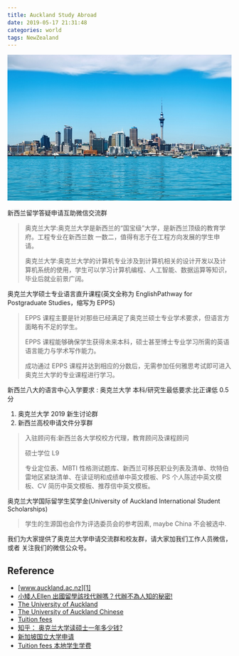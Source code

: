 ```yaml
---
title: Auckland Study Abroad
date: 2019-05-17 21:31:48
categories: world 
tags: NewZealand
---
```


<img src="/images/world/Auckland/Auckland-2.jpg" width="550" alt="Auckland New Zealand" />

<!-- more -->

新西兰留学答疑申请互助微信交流群

> 奥克兰大学:奥克兰大学是新西兰的“国宝级”大学，是新西兰顶级的教育学府。工程专业在新西兰数 一数二，值得有志于在工程方向发展的学生申请。
>
> 奥克兰大学:奥克兰大学的计算机专业涉及到计算机相关的设计开发以及计算机系统的使用，学生可以学习计算机编程、人工智能、数据运算等知识，毕业后就业前景广阔。

奥克兰大学硕士专业语言直升课程(英文全称为 EnglishPathway for Postgraduate Studies，缩写为 EPPS)

> EPPS 课程主要是针对那些已经满足了奥克兰硕士专业学术要求，但语言方面略有不足的学生。
> 
> EPPS 课程能够确保学生获得未来本科，硕士甚至博士专业学习所需的英语语言能力与学术写作能力。
> 
> 成功通过 EPPS 课程并达到相应的分数后，无需参加任何雅思考试即可进入奥克兰大学的专业课程进行学习。

新西兰八大的语言中心入学要求 : 奥克兰大学 本科/研究生最低要求:比正课低 0.5 分

1. 奥克兰大学 2019 新生讨论群
2. 新西兰高校申请文件分享群

> 入驻顾问有:新西兰各大学校校方代理，教育顾问及课程顾问
>
> 硕士学位 L9
>
> 专业定位表、MBTI 性格测试题库、新西兰可移民职业列表及清单、坎特伯雷地区紧缺清单、在读证明和成绩单中英文模板、PS 个人陈述中英文模板、CV 简历中英文模板、推荐信中英文模板。

奥克兰大学国际留学生奖学金(University of Auckland International Student Scholarships)

> 学生的生源国也会作为评选委员会的参考因素, maybe China 不会被选中.

我们为大家提供了奥克兰大学申请交流群和校友群，请大家加我们工作人员微信，或者 关注我们的微信公众号。

[tu1]: https://cdn.auckland.ac.nz/aem/content/auckland/en/study/international-students/welcome-landing-pages/chinese/jcr:content/leftpar/imagecomponent/image.img.1024.medium.jpg/1477864095963.jpg

## Reference

- [www.auckland.ac.nz][1]
- [小矮人Ellen 出國留學該找代辦嗎？代辦不為人知的秘密!][2]
- [The University of Auckland][3]
- [The University of Auckland Chinese][4]
- [Tuition fees][6]
- [知乎： 奥克兰大学读硕士一年多少钱?][5]
- [新加坡国立大学申请][7]
- [Tuition fees 本地学生学费][8]

[1]: https://www.auckland.ac.nz/en/study/international-students/welcome-landing-pages/chinese.html
[2]: https://www.youtube.com/watch?v=tAetA8jEpos
[3]: https://www.auckland.ac.nz/en.html
[4]: https://www.auckland.ac.nz/en/study/international-students/welcome-landing-pages/chinese.html
[5]: https://zhuanlan.zhihu.com/p/53605881
[6]: https://www.auckland.ac.nz/en/study/fees-and-money-matters/tuition-fees.html
[7]: https://zhuanlan.zhihu.com/p/24571486
[8]: https://www.auckland.ac.nz/en/study/fees-and-money-matters/tuition-fees/postgraduate-domestic-fees.html
